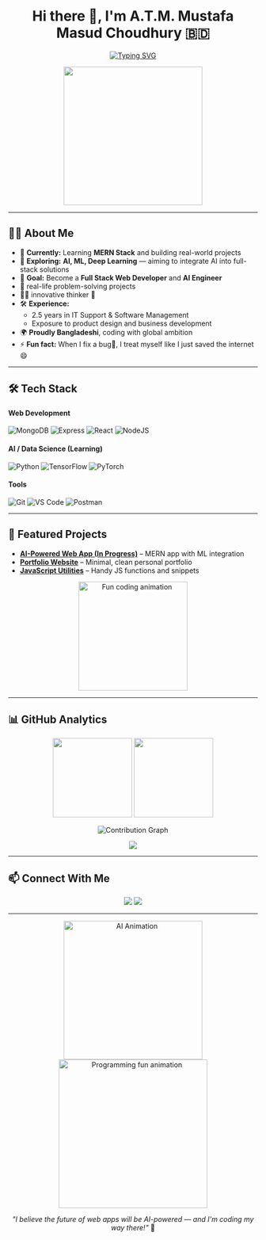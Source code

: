 <!-- Profile Header -->
<h1 align="center">Hi there 👋, I'm A.T.M. Mustafa Masud Choudhury 🇧🇩</h1>

<!-- Typing animation for title -->
<p align="center">
  <a href="https://git.io/typing-svg">
    <img src="https://readme-typing-svg.herokuapp.com?font=Fira+Code&size=22&pause=1000&color=2AA889&center=true&vCenter=true&width=600&lines=Junior+MERN+Developer;Aspiring+Full+Stack+Engineer;Future+AI+Engineer;Building+Clean+and+Smart+Solutions" alt="Typing SVG" />
  </a>
</p>

<!-- Developer animated illustration -->
<p align="center">
  <img src="https://raw.githubusercontent.com/0xabdulkhalid/0xabdulkhalid/main/assets/mdImages/programmer.gif" width="280"/>
</p>


---

## 👨‍💻 About Me  
- 🌱 **Currently:** Learning **MERN Stack** and building real-world projects  
- 🔭 **Exploring:** **AI, ML, Deep Learning** — aiming to integrate AI into full-stack solutions  
- 🎯 **Goal:** Become a **Full Stack Web Developer** and **AI Engineer**
- 🧠 real-life problem-solving projects
- 🧑‍💻 innovative thinker 🧠
- 🛠 **Experience:**  
  - 2.5 years in IT Support & Software Management  
  - Exposure to product design and business development  
- 🌍 **Proudly Bangladeshi**, coding with global ambition  
- ⚡ **Fun fact:** When I fix a bug🐞, I treat myself like I just saved the internet 😄  

---

## 🛠 Tech Stack  

#### **Web Development**  
![MongoDB](https://img.shields.io/badge/MongoDB-%2347A248.svg?style=for-the-badge&logo=mongodb&logoColor=white)
![Express](https://img.shields.io/badge/Express.js-%23000000.svg?style=for-the-badge&logo=express&logoColor=white)
![React](https://img.shields.io/badge/React-%2361DAFB.svg?style=for-the-badge&logo=react&logoColor=black)
![NodeJS](https://img.shields.io/badge/Node.js-%23339933.svg?style=for-the-badge&logo=nodedotjs&logoColor=white)

#### **AI / Data Science (Learning)**  
![Python](https://img.shields.io/badge/Python-%233776AB.svg?style=for-the-badge&logo=python&logoColor=white)
![TensorFlow](https://img.shields.io/badge/TensorFlow-%23FF6F00.svg?style=for-the-badge&logo=tensorflow&logoColor=white)
![PyTorch](https://img.shields.io/badge/PyTorch-%23EE4C2C.svg?style=for-the-badge&logo=pytorch&logoColor=white)

#### **Tools**  
![Git](https://img.shields.io/badge/Git-%23F05032.svg?style=for-the-badge&logo=git&logoColor=white)
![VS Code](https://img.shields.io/badge/VSCode-%23007ACC.svg?style=for-the-badge&logo=visual-studio-code&logoColor=white)
![Postman](https://img.shields.io/badge/Postman-%23FF6C37.svg?style=for-the-badge&logo=postman&logoColor=white)

---

## 🌟 Featured Projects  
- **[AI-Powered Web App (In Progress)](https://github.com/Tahmidchy)** – MERN app with ML integration  
- **[Portfolio Website](https://github.com/Tahmidchy)** – Minimal, clean personal portfolio  
- **[JavaScript Utilities](https://github.com/Tahmidchy)** – Handy JS functions and snippets  

<p align="center">
  <img src="https://media.giphy.com/media/l3vR85PnGsBwu1PFK/giphy.gif" width="220" alt="Fun coding animation"/>
</p>

---

## 📊 GitHub Analytics  

<p align="center">
  <img src="https://github-readme-stats.vercel.app/api?username=Tahmidchy&show_icons=true&theme=radical" height="160"/>
  <img src="https://github-readme-streak-stats.herokuapp.com/?user=Tahmidchy&theme=radical" height="160"/>
</p>

<!-- Contribution graph -->
<p align="center">
  <img src="https://github-readme-activity-graph.vercel.app/graph?username=Tahmidchy&theme=react-dark" alt="Contribution Graph"/>
</p>

<!-- GitHub trophies -->
<p align="center">
  <img src="https://github-profile-trophy.vercel.app/?username=Tahmidchy&theme=algolia&margin-w=15&margin-h=15" />
</p>

---

## 📫 Connect With Me  
<p align="center">
  <a href="https://www.linkedin.com/in/a-t-m-mustafa-masud-chowdhury/"><img src="https://img.shields.io/badge/LinkedIn-%230A66C2.svg?style=for-the-badge&logo=linkedin&logoColor=white"/></a>
  <a href="https://github.com/Tahmidchy"><img src="https://img.shields.io/badge/GitHub-%23181717.svg?style=for-the-badge&logo=github&logoColor=white"/></a>
</p>

---

<p align="center">
   <img src="https://media.giphy.com/media/f3iwJFOVOwuy7K6FFw/giphy.gif" width="280" alt="AI Animation"/>
  <img src="https://media.giphy.com/media/qgQUggAC3Pfv687qPC/giphy.gif" width="300" alt="Programming fun animation"/>
</p>

<p align="center"><i>"I believe the future of web apps will be AI-powered — and I'm coding my way there!"</i> 🚀</p>







